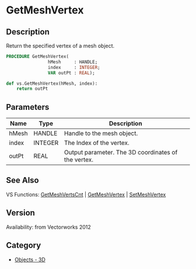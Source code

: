 # GetMeshVertex

## Description
Return the specified vertex of a mesh object.

```pascal
PROCEDURE GetMeshVertex(
				hMesh     : HANDLE;
				index     : INTEGER;
				VAR outPt : REAL);
```

```python
def vs.GetMeshVertex(hMesh, index):
    return outPt
```

## Parameters
|Name|Type|Description|
|---|---|---|
|hMesh|HANDLE|Handle to the mesh object.|
|index|INTEGER|The Index of the vertex.|
|outPt|REAL|Output parameter. The 3D coordinates of the vertex.|

## See Also
VS Functions:
[GetMeshVertsCnt](GetMeshVertsCnt.md) 
| [GetMeshVertex](GetMeshVertex.md) 
| [SetMeshVertex](SetMeshVertex.md)

## Version
Availability: from Vectorworks 2012

## Category
* [Objects - 3D](../Categories/Objects%20-%203D.md)
